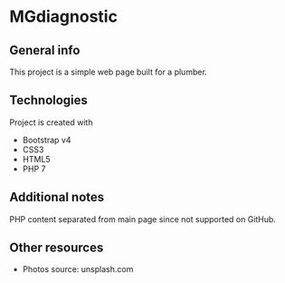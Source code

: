 # MGdiagnostic

## General info
This project is a simple web page built for a plumber.

## Technologies
Project is created with 
* Bootstrap v4
* CSS3
* HTML5
* PHP 7

## Additional notes
PHP content separated from main page since not supported on GitHub.

## Other resources
* Photos source: unsplash.com
